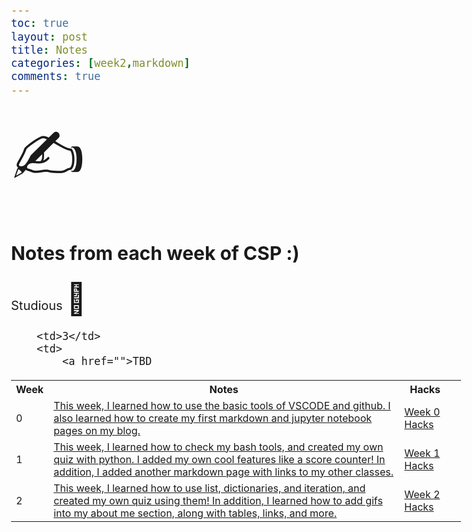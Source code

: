 ```yaml
---
toc: true
layout: post 
title: Notes
categories: [week2,markdown]
comments: true
---
```


<html>
<style>
body {
  font-size: 20px;
}
</style>
<body>

<span style='font-size:100px;'>&#9997;</span>

</body>
</html>


## Notes from each week of CSP :)

<table>

<tr>
 Studious 
<html>
<style>
body {
  font-size: 20px;
}
</style>
<body>
<span style='font-size:50px;'>&#128511;</span>
<tr>


<tr>
     <th>Week</th>
     <th>Notes</th>
     <th>Hacks</th>
    
   <tr> <td>0</td>
        <td>
            <a href="">This week, I learned how to use the basic tools of VSCODE and github. I also learned how to create my first markdown and jupyter notebook pages on my blog.  </a>
           <td><a href="{{https://github.com/nsk1207/fastpages_nathan/issues/2}}/week/0">Week 0 Hacks</a></td>
        <td>
        </td><tr>
        <td>1</td>
        <td>
            <a href="">This week, I learned how to check my bash tools, and created my own quiz with python. I added my own cool features like a score counter! In addition, I added another markdown page with links to my other classes.  </a>
      <td>
            <a href="{{https://github.com/nsk1207/fastpages_nathan/issues/3}}/week/1">Week 1 Hacks</a>
 <tr>
        <td>2</td>
        <td>
            <a href="">This week, I learned how to use list, dictionaries, and iteration, and created my own quiz using them! In addition, I learned how to add gifs into my about me section, along with tables, links, and more.
           <td>
            <a href="{{https://github.com/nsk1207/fastpages_nathan/issues/4}}/week/2">Week 2 Hacks</a> 
<tr>

        <td>3</td>
        <td>
            <a href="">TBD
      
</table>
